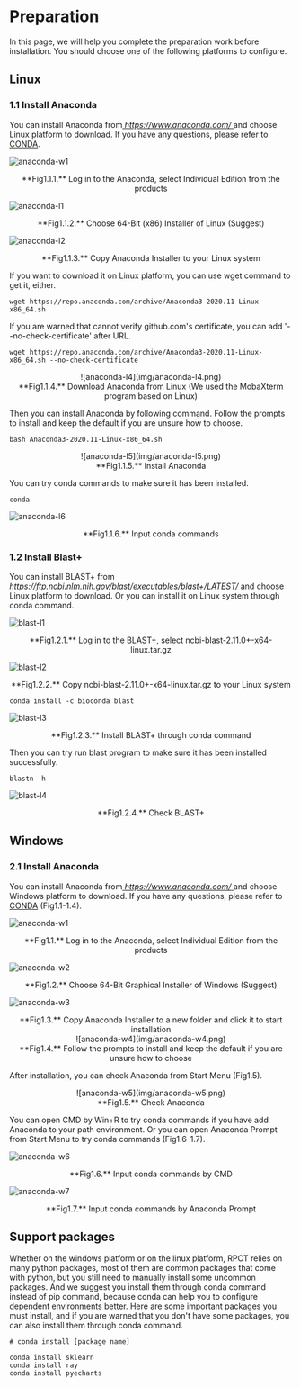 # Preparation

In this page, we will help you complete the preparation work before installation. You should choose one of the following platforms to configure.

## Linux

### 1.1 Install Anaconda

You can install Anaconda from[ *https://www.anaconda.com/* ](https://www.anaconda.com/)and choose Linux platform to download. If you have any questions, please refer to [CONDA](https://conda.io/projects/conda/en/latest/user-guide/install/linux.html).

![anaconda-w1](img/anaconda-w1.png)
<center>**Fig1.1.1.** Log in to the Anaconda, select Individual Edition from the products</center>

![anaconda-l1](img/anaconda-l1.png)
<center>**Fig1.1.2.** Choose 64-Bit (x86) Installer of Linux (Suggest)</center>

![anaconda-l2](img/anaconda-l2.png)
<center>**Fig1.1.3.** Copy Anaconda Installer to your Linux system</center>

If you want to download it on Linux platform, you can use wget command to get it, either. 

    wget https://repo.anaconda.com/archive/Anaconda3-2020.11-Linux-x86_64.sh

If you are warned that cannot verify github.com's certificate, you can add '--no-check-certificate' after URL.

    wget https://repo.anaconda.com/archive/Anaconda3-2020.11-Linux-x86_64.sh --no-check-certificate

<center>![anaconda-l4](img/anaconda-l4.png)</center>
<center>**Fig1.1.4.** Download Anaconda from Linux (We used the MobaXterm program based on Linux)</center>

Then you can install Anaconda by following command. Follow the prompts to install and keep the default if you are unsure how to choose.

    bash Anaconda3-2020.11-Linux-x86_64.sh

<center>![anaconda-l5](img/anaconda-l5.png)</center>
<center>**Fig1.1.5.** Install Anaconda</center>

You can try conda commands to make sure it has been installed.

    conda

![anaconda-l6](img/anaconda-l6.png)
<center>**Fig1.1.6.** Input conda commands</center>

### 1.2 Install Blast+

You can install BLAST+ from[ *https://ftp.ncbi.nlm.nih.gov/blast/executables/blast+/LATEST/* ](https://ftp.ncbi.nlm.nih.gov/blast/executables/blast+/LATEST/)and choose Linux platform to download. Or you can install it on Linux system through conda command.

![blast-l1](img/blast-l1.png)
<center>**Fig1.2.1.** Log in to the BLAST+, select ncbi-blast-2.11.0+-x64-linux.tar.gz</center>

![blast-l2](img/blast-l2.png)
<center>**Fig1.2.2.** Copy ncbi-blast-2.11.0+-x64-linux.tar.gz to your Linux system</center>

    conda install -c bioconda blast

![blast-l3](img/blast-l3.png)
<center>**Fig1.2.3.** Install BLAST+ through conda command</center>

Then you can try run blast program to make sure it has been installed successfully.

    blastn -h

![blast-l4](img/blast-l4.png)
<center>**Fig1.2.4.** Check BLAST+</center>

## Windows

### 2.1 Install Anaconda

You can install Anaconda from[ *https://www.anaconda.com/* ](https://www.anaconda.com/)and choose Windows platform to download. If you have any questions, please refer to [CONDA](https://docs.conda.io/projects/conda/en/latest/user-guide/install/windows.html) (Fig1.1-1.4).

![anaconda-w1](img/anaconda-w1.png)
<center>**Fig1.1.** Log in to the Anaconda, select Individual Edition from the products</center>

![anaconda-w2](img/anaconda-w2.png)
<center>**Fig1.2.** Choose 64-Bit Graphical Installer of Windows (Suggest)</center>

![anaconda-w3](img/anaconda-w3.png)
<center>**Fig1.3.** Copy Anaconda Installer to a new folder and click it to start installation</center>

<center>![anaconda-w4](img/anaconda-w4.png)</center>
<center>**Fig1.4.** Follow the prompts to install and keep the default if you are unsure how to choose</center>

After installation, you can check Anaconda from Start Menu (Fig1.5).

<center>![anaconda-w5](img/anaconda-w5.png)</center>
<center>**Fig1.5.** Check Anaconda</center>

You can open CMD by Win+R to try conda commands if you have add Anaconda to your path environment. Or you can open Anaconda Prompt from Start Menu to try conda commands (Fig1.6-1.7).

![anaconda-w6](img/anaconda-w6.png)
<center>**Fig1.6.** Input conda commands by CMD</center>

![anaconda-w7](img/anaconda-w7.png)
<center>**Fig1.7.** Input conda commands by Anaconda Prompt</center>

## Support packages

Whether on the windows platform or on the linux platform, RPCT relies on many python packages, most of them are common packages that come with python, but you still need to manually install some uncommon packages. And we suggest you install them through conda command instead of pip command, because conda can help you to configure dependent environments better. Here are some important packages you must install, and if you are warned that you don't have some packages, you can also install them through conda command.
    
    # conda install [package name]
    
    conda install sklearn   
    conda install ray    
    conda install pyecharts
